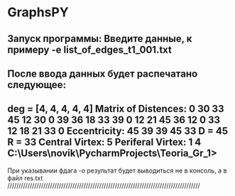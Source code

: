 # GraphsPY

Запуск программы:
Введите данные, к примеру   -e list_of_edges_t1_001.txt
--------------------------------------------------------------------------------------
После ввода данных будет распечатано следующее:
--------------------------------------------------------------------------------------
deg =  [4, 4, 4, 4, 4]
Matrix of Distences:
  0  30  33  45  12
 30   0  39  36  18
 33  39   0  12  21
 45  36  12   0  33
 12  18  21  33   0
Eccentricity:
45 39 39 45 33
 D = 45
 R = 33
Central Virtex:
5
Periferal Virtex:
1 4
C:\Users\novik\PycharmProjects\Teoria_Gr_1>
--------------------------------------------------------------------------------------
При указывании фдага -o результат будет выводиться не в консоль, а в файл res.txt
//////////////////////////////////////////////////////////////////////////////////////
